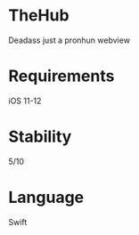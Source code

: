 # TheHub
Deadass just a pronhun webview

# Requirements 
iOS 11-12

# Stability
5/10

# Language
Swift 
